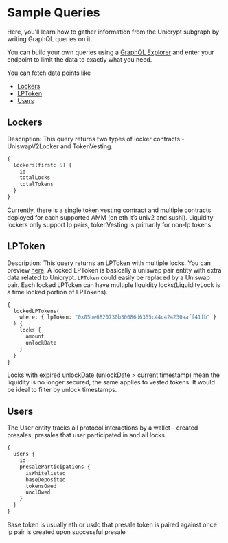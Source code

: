 # Sample Queries

Here, you'll learn how to gather information from the Unicrypt subgraph by writing GraphQL queries on it.

You can build your own queries using a [GraphQL Explorer](https://graphiql-online.com/graphiql) and enter your endpoint to limit the data to exactly what you need.

You can fetch data points like

- [Lockers](#lockers)
- [LPToken](#lptoken)
- [Users](#users)

## Lockers

Description: This query returns two types of locker contracts - UniswapV2Locker and TokenVesting.

```graphql
{
  lockers(first: 5) {
    id
    totalLocks
    totalTokens
  }
}
```

Currently, there is a single token vesting contract and multiple contracts deployed for each supported AMM (on eth it’s univ2 and sushi). Liquidity lockers only support lp pairs, tokenVesting is primarily for non-lp tokens.

## LPToken

Description: This query returns an LPToken with multiple locks. You can preview [here](https://app.unicrypt.network/amm/uni-v2/pair/0x05BE6820730b30086d6355C44c424230AaFf41fb). A locked LPToken is basically a uniswap pair entity with extra data related to Unicrypt. `LPToken` could easily be replaced by a Uniswap pair. Each locked LPToken can have multiple liquidity locks(LiquidityLock is a time locked portion of LPTokens).

```graphql
{
  lockedLPTokens(
    where: { lpToken: "0x05be6820730b30086d6355c44c424230aaff41fb" }
  ) {
    locks {
      amount
      unlockDate
    }
  }
}
```

Locks with expired unlockDate (unlockDate > current timestamp) mean the liquidity is no longer secured, the same applies to vested tokens. It would be ideal to filter by unlock timestamps.

## Users

The User entity tracks all protocol interactions by a wallet - created presales, presales that user participated in and all locks.

```graphql
{
  users {
    id
    presaleParticipations {
      isWhitelisted
      baseDeposited
      tokensOwed
      unclOwed
    }
  }
}
```

Base token is usually eth or usdc that presale token is paired against once lp pair is created upon successful presale
